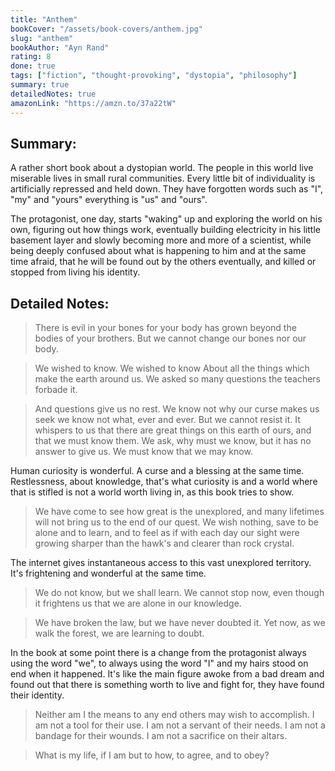 ```yaml
---
title: "Anthem"
bookCover: "/assets/book-covers/anthem.jpg"
slug: "anthem"
bookAuthor: "Ayn Rand"
rating: 8
done: true
tags: ["fiction", "thought-provoking", "dystopia", "philosophy"]
summary: true
detailedNotes: true
amazonLink: "https://amzn.to/37a22tW"
---
```


## Summary:

A rather short book about a dystopian world. The people in this world live miserable lives in small rural communities. Every little bit of individuality is artificially repressed and held down. They have forgotten words such as "I", "my" and "yours" everything is "us" and "ours".

The protagonist, one day, starts "waking" up and exploring the world on his own, figuring out how things work, eventually building electricity in his little basement layer and slowly becoming more and more of a scientist, while being deeply confused about what is happening to him and at the same time afraid, that he will be found out by the others eventually, and killed or stopped from living his identity.

## Detailed Notes: 

> There is evil in your bones for your body has grown beyond the bodies of your brothers. But we cannot change our bones nor our body.

> We wished to know. We wished to know About all the things which make the earth around us. We asked so many questions the teachers forbade it.

> And questions give us no rest. We know not why our curse makes us seek we know not what, ever and ever. But we cannot resist it. It whispers to us that there are great things on this earth of ours, and that we must know them. We ask, why must we know, but it has no answer to give us. We must know that we may know. 

Human curiosity is wonderful. A curse and a blessing at the same time. Restlessness, about knowledge, that's what curiosity is and a world where that is stifled is not a world worth living in, as this book tries to show.

> We have come to see how great is the unexplored, and many lifetimes will not bring us to the end of our quest. We wish nothing, save to be alone and to learn, and to feel as if with each day our sight were growing sharper than the hawk's and clearer than rock crystal.

The internet gives instantaneous access to this vast unexplored territory. It's frightening and wonderful at the same time. 

> We do not know, but we shall learn. We cannot stop now, even though it frightens us that we are alone in our knowledge.

> We have broken the law, but we have never doubted it. Yet now, as we walk the forest, we are learning to doubt.

In the book at some point there is a change from the protagonist always using the word "we", to always using the word "I" and my hairs stood on end when it happened. It's like the main figure awoke from a bad dream and found out that there is something worth to live and fight for, they have found their identity. 

> Neither am I the means to any end others may wish to accomplish. I am not a tool for their use. I am not a servant of their needs. I am not a bandage for their wounds. I am not a sacrifice on their altars.

> What is my life, if I am but to how, to agree, and to obey?
